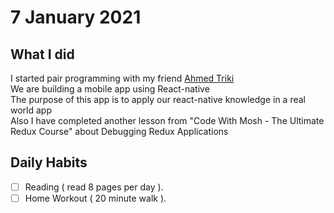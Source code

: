 # 7 January 2021

## What I did

I started pair programming with my friend [Ahmed Triki](https://github.com/AhmedTriki-IT) </br>
We are building a mobile app using React-native </br>
The purpose of this app is to apply our react-native knowledge in a real world app </br>
Also I have completed another lesson from "Code With Mosh - The Ultimate Redux Course" about Debugging Redux Applications </br>

## Daily Habits

- [ ] Reading ( read 8 pages per day ).
- [ ] Home Workout ( 20 minute walk ).
